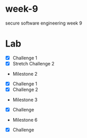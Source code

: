 # week-9
secure software engineering week 9

# Lab 
- [x] Challenge 1
- [x] Stretch Challenge 2
- Milestone 2
- [x] Challenge 1
- [x] Challenge 2
- Milestone 3
- [x] Challenge
- Milestone 6
- [x] Challenge
